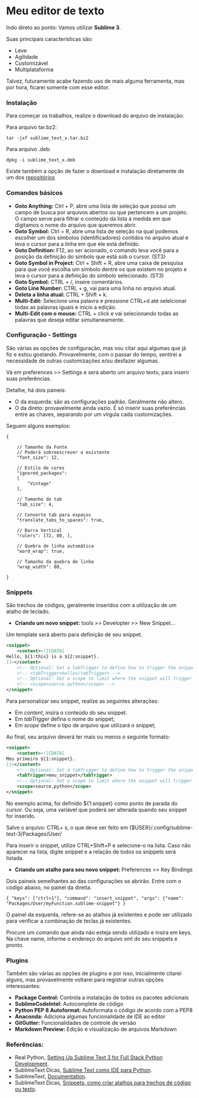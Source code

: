 # Meu editor de texto

Indo direto ao ponto: Vamos utilizar __**Sublime 3**__.

Suas principais características são:

- Leve 
- Agilidade
- Customizável
- Multiplataforma

Talvez, futuramente acabe fazendo uso de mais alguma ferramenta, mas por hora, 
ficarei somente com esse editor.

### Instalação

Para começar os trabalhos, realize o download do arquivo de instalação:

Para arquivo tar.bz2:
```
tar -jxf sublime_text_x.tar.bz2
```
Para arquivo .deb:
```
dpkg -i sublime_text_x.deb
```
Existe também a opção de fazer o download e instalação diretamente de um dos 
[repositórios][1]

### Comandos básicos

- **Goto Anything:** Ctrl + P, abre uma lista de seleção que possui um campo de 
busca por arquivos abertos ou que pertencem a um projeto. O campo serve para 
filtrar o conteúdo da lista à medida em que digitamos o nome do arquivo que 
queremos abrir.
- **Goto Symbol:** Ctrl + R, abre uma lista de seleção na qual podemos escolher um 
dos símbolos (identificadores) contidos no arquivo atual e leva o cursor para 
a linha em que ele está definido.
- **Goto Definition:** F12, ao ser acionado, o comando leva você para a posição da 
definição do símbolo que está sob o cursor. (ST3)
- **Goto Symbol in Project:** Ctrl + Shift + R, abre uma caixa de pesquisa para 
que você escolha um símbolo dentre os que existem no projeto e leva o cursor 
para a definição do símbolo selecionado. (ST3)
- **Goto Symbol:** CTRL + /, insere comentários.
- **Goto Line Number:** CTRL + g, vai para uma linha no arquivo atual.
- **Deleta a linha atual:** CTRL + Shift + k.
- **Multi-Edit:** Selecione uma palavra e pressione CTRL+d até selelcionar todas 
as palavras iguais e inicio a edição.
- **Multi-Edit com o mouse:** CTRL + click e vai selecionando todas as palavras 
que deseja editar simultaneamente.


### Configuração - Settings

São várias as opções de configuração, mas vou citar aqui algumas que já fiz e 
estou gostando. Provavelmente, com o passar do tempo, sentirei a necessidade 
de outras customizações e/ou desfazer algumas.

Vá em preferences >> Settings e será aberto um arquivo texto, para inserir suas
preferências. 

Detalhe, há dois paineis:

- O da esquerda: são as configurações padrão. Geralmente não altero.
- O da direto: provavelmente ainda vazio. É só inserir suas preferências entre 
as chaves, separando por um vírgula cada customizações.

Seguem alguns exemplos:

```
{

    // Tamanho da Fonte
    // Poderá sobreescrever a existente
    "font_size": 12,

    // Estilo de cores
    "ignored_packages":
    [
        "Vintage"
    ], 

    // Tamanho do tab
    "tab_size": 4,

    // Converte tab para espaços
    "translate_tabs_to_spaces": true,

    // Barra Vertical
    "rulers": [72, 80, ],

    // Quebra de linha automática
    "word_wrap": true,

    // Tamanho da quebra de linha
    "wrap_width": 80, 

}
```

### Snippets

São trechos de códigos, geralmente inseridos com a utilização de um atalho de teclado.

- **Criando um novo snippet:** tools >> Developter >> New Snippet...

Um template será aberto para definição de seu snippet.

```xml
<snippet>
    <content><![CDATA[
Hello, ${1:this} is a ${2:snippet}.
]]></content>
    <!-- Optional: Set a tabTrigger to define how to trigger the snippet -->
    <!-- <tabTrigger>hello</tabTrigger> -->
    <!-- Optional: Set a scope to limit where the snippet will trigger -->
    <!-- <scope>source.python</scope> -->
</snippet>
```
Para personalizar seu snippet, realize as seguintes alterações:

- Em _content_, insira o conteúdo do seu snippet.
- Em _tabTrigger_ defina o nome do snippet;
- Em _scope_ define o tipo de arquivo que utilizará o snippet;

Ao final, seu arquivo deverá ter mais ou menos o seguinte formato:

```xml
<snippet>
    <content><![CDATA[
Meu primeiro ${1:snippet}.
]]></content>
    <!-- Optional: Set a tabTrigger to define how to trigger the snippet -->
    <tabTrigger>meu_snippet</tabTrigger>
    <!-- Optional: Set a scope to limit where the snippet will trigger -->
    <scope>source.python</scope>
</snippet>
```

No exemplo acima, foi definido ${1:snippet} como ponto de parada do cursor. Ou seja, uma variável que poderá ser alterada 
quando seu snippet for inserido.

Salve o arquivo: CTRL+ s, o que deve ser feito em {$USER}/.config/sublime-text-3/Packages/User/

Para inserir o snippet, utilize CTRL+Shift+P e selecione-o na lista. Caso não aparecer na lista, digite snippet e a relação de todos os snippets será listada.

- **Criando um atalho para seu novo snippet:** Preferences >> Key Bindings

Dois paineis semelhantes ao das configurações se abrirão. Entre com o código abaixo, 
no painel da direita. 

```
{ "keys": ["ctrl+1"], "command": "insert_snippet", "args": {"name": "Packages/User/myFunction.sublime-snippet"} }
```

O painel da esquerda, refere-se ao atalhos já existentes e pode ser utilizado para verificar 
a combinação de teclas já existentes.

Procure um comando que ainda não esteja sendo utilizado e insira em keys.
Na chave name, informe o endereço do arquivo xml do seu snippets e pronto.

### Plugins

Também são várias as opções de plugins e por isso, inicialmente citarei alguns,
mas provavelmente voltarei para registrar outras opções interessantes:

- **Package Control:** Controla a instalação de todos os pacotes adicionais
- **SublimeCodeIntel:** Autocomplete de código
- **Python PEP 8 Autoformat:** Autoformata o código de acordo com a PEP8
- **Anaconda:** Adiciona algumas funcionalidade de IDE ao editor
- **GitGutter:** Funcionalidades de controle de versão
- **Markdown Preview:** Edição e visualização de arquivos Markdown

### Referências:

- Real Python, [Setting Up Sublime Text 3 for Full Stack Python Development][2].
- SublimeText Dicas, [Sublime Text como IDE para Python][3].
- SublimeText, [Documentation][4].
- SublimeText Dicas, [Snippets: como criar atalhos para trechos de código ou texto][5].

[1]: https://www.sublimetext.com/docs/3/linux_repositories.html
[2]: https://realpython.com/blog/python/setting-up-sublime-text-3-for-full-stack-python-development/
[3]: http://sublimetextdicas.com.br/sublime-text-como-ide-para-python/
[4]: https://www.sublimetext.com/docs/3/
[5]: http://sublimetextdicas.com.br/snippets-como-criar-atalhos-para-trechos-de-codigo-ou-texto/
